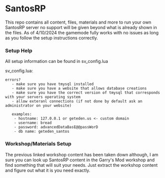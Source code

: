 
# SantosRP
This repo contains all content, files, materials and more to run your own SantosRP server no support will be given beyond what is already shown in the files. 
As of 4/10/2024 the gamemode fully works with no issues as long as you follow the setup instructions correctly.

### Setup Help
 All setup information can be found in sv_config.lua
 
sv_config.lua:
 ```
 errors?
	- make sure you have tmysql installed
	- make sure you have a website that allows database creations
	- make sure you have the correct version of tmysql that corresponds with your servers operating system
	- allow exteranl connections (if not done by default ask an administrator on your website) 

	examples:
	 - hostname: 127.0.0.1 or geteden.us <- custom domain
	 - username: bread
	 - password: advancedDataBasE@@passWorD
	 - db name: geteden_santos 
```

### Workshop/Materials Setup 
The previous linked workshop content has been taken down although, I am sure you can look up SantosRP content in the Garry's Mod workshop and find something that will suit your needs. Just extract the workshop content and figure out what it is you need exactly.
